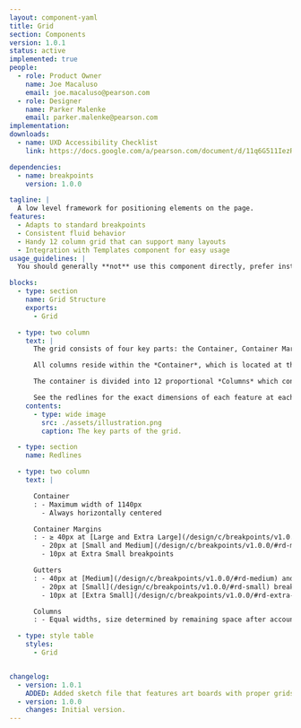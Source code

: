 ```yaml
---
layout: component-yaml
title: Grid
section: Components
version: 1.0.1
status: active
implemented: true
people:
  - role: Product Owner
    name: Joe Macaluso
    email: joe.macaluso@pearson.com
  - role: Designer
    name: Parker Malenke
    email: parker.malenke@pearson.com
implementation:
downloads:
  - name: UXD Accessibility Checklist
    link: https://docs.google.com/a/pearson.com/document/d/11q6G511IezRBlTdHw92UyJPl46kgmHfeQt9kho_gA7k/edit?usp=sharing

dependencies:
  - name: breakpoints
    version: 1.0.0

tagline: |
  A low level framework for positioning elements on the page.
features:
  - Adapts to standard breakpoints
  - Consistent fluid behavior
  - Handy 12 column grid that can support many layouts
  - Integration with Templates component for easy usage
usage_guidelines: |
  You should generally **not** use this component directly, prefer instead to use [Templates](/design/c/templates/beta) and [Presentation Strategies](/design/c/presentation-strategies/beta) in your designs.

blocks:
  - type: section
    name: Grid Structure
    exports:
      - Grid

  - type: two column
    text: |
      The grid consists of four key parts: the Container, Container Margins, Columns, and Gutters.

      All columns reside within the *Container*, which is located at the root level of a page. Depending on the breakpoint, the container will have *Container Margins* of various sizes. The container also has a maximum width property, beyond which only the container margins grow in size.

      The container is divided into 12 proportional *Columns* which contain actual content. These are separated by *Gutters* of a fixed size (which varies based on the breakpoint again).

      See the redlines for the exact dimensions of each feature at each breakpoint.
    contents:
      - type: wide image
        src: ./assets/illustration.png
        caption: The key parts of the grid.

  - type: section
    name: Redlines

  - type: two column
    text: |

      Container
      : - Maximum width of 1140px
        - Always horizontally centered

      Container Margins
      : - ≥ 40px at [Large and Extra Large](/design/c/breakpoints/v1.0.0/#rd-large) breakpoints
        - 20px at [Small and Medium](/design/c/breakpoints/v1.0.0/#rd-medium) breakpoints
        - 10px at Extra Small breakpoints

      Gutters
      : - 40px at [Medium](/design/c/breakpoints/v1.0.0/#rd-medium) and larger breakpoints
        - 20px at [Small](/design/c/breakpoints/v1.0.0/#rd-small) breakpoints
        - 10px at [Extra Small](/design/c/breakpoints/v1.0.0/#rd-extra-small) breakpoints

      Columns
      : - Equal widths, size determined by remaining space after accounting for the container width and gutter size

  - type: style table
    styles:
      - Grid


changelog:
  - version: 1.0.1
    ADDED: Added sketch file that features art boards with proper grids setup for easier consumption.
  - version: 1.0.0
    changes: Initial version.
---
```

